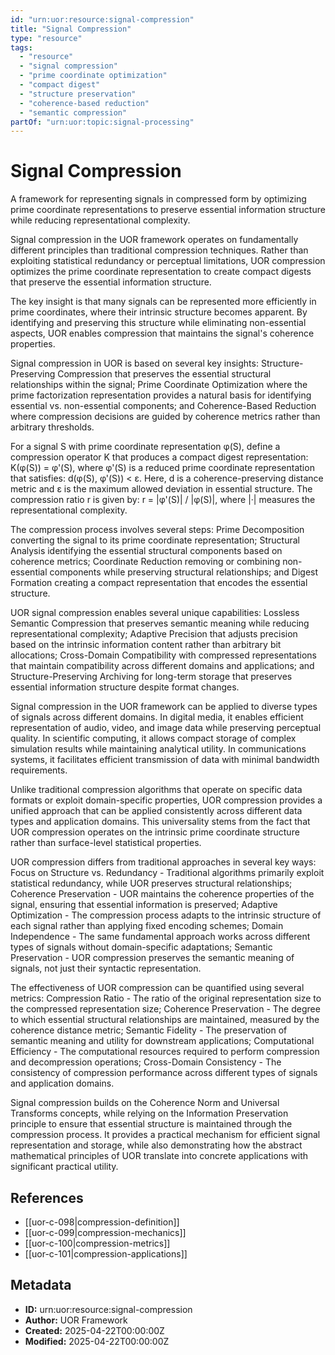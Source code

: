 ```yaml
---
id: "urn:uor:resource:signal-compression"
title: "Signal Compression"
type: "resource"
tags:
  - "resource"
  - "signal compression"
  - "prime coordinate optimization"
  - "compact digest"
  - "structure preservation"
  - "coherence-based reduction"
  - "semantic compression"
partOf: "urn:uor:topic:signal-processing"
---
```


# Signal Compression

A framework for representing signals in compressed form by optimizing prime coordinate representations to preserve essential information structure while reducing representational complexity.

Signal compression in the UOR framework operates on fundamentally different principles than traditional compression techniques. Rather than exploiting statistical redundancy or perceptual limitations, UOR compression optimizes the prime coordinate representation to create compact digests that preserve the essential information structure.

The key insight is that many signals can be represented more efficiently in prime coordinates, where their intrinsic structure becomes apparent. By identifying and preserving this structure while eliminating non-essential aspects, UOR enables compression that maintains the signal's coherence properties.

Signal compression in UOR is based on several key insights: Structure-Preserving Compression that preserves the essential structural relationships within the signal; Prime Coordinate Optimization where the prime factorization representation provides a natural basis for identifying essential vs. non-essential components; and Coherence-Based Reduction where compression decisions are guided by coherence metrics rather than arbitrary thresholds.

For a signal S with prime coordinate representation φ(S), define a compression operator K that produces a compact digest representation: K(φ(S)) = φ'(S), where φ'(S) is a reduced prime coordinate representation that satisfies: d(φ(S), φ'(S)) < ε. Here, d is a coherence-preserving distance metric and ε is the maximum allowed deviation in essential structure. The compression ratio r is given by: r = |φ'(S)| / |φ(S)|, where |·| measures the representational complexity.

The compression process involves several steps: Prime Decomposition converting the signal to its prime coordinate representation; Structural Analysis identifying the essential structural components based on coherence metrics; Coordinate Reduction removing or combining non-essential components while preserving structural relationships; and Digest Formation creating a compact representation that encodes the essential structure.

UOR signal compression enables several unique capabilities: Lossless Semantic Compression that preserves semantic meaning while reducing representational complexity; Adaptive Precision that adjusts precision based on the intrinsic information content rather than arbitrary bit allocations; Cross-Domain Compatibility with compressed representations that maintain compatibility across different domains and applications; and Structure-Preserving Archiving for long-term storage that preserves essential information structure despite format changes.

Signal compression in the UOR framework can be applied to diverse types of signals across different domains. In digital media, it enables efficient representation of audio, video, and image data while preserving perceptual quality. In scientific computing, it allows compact storage of complex simulation results while maintaining analytical utility. In communications systems, it facilitates efficient transmission of data with minimal bandwidth requirements.

Unlike traditional compression algorithms that operate on specific data formats or exploit domain-specific properties, UOR compression provides a unified approach that can be applied consistently across different data types and application domains. This universality stems from the fact that UOR compression operates on the intrinsic prime coordinate structure rather than surface-level statistical properties.

UOR compression differs from traditional approaches in several key ways: Focus on Structure vs. Redundancy - Traditional algorithms primarily exploit statistical redundancy, while UOR preserves structural relationships; Coherence Preservation - UOR maintains the coherence properties of the signal, ensuring that essential information is preserved; Adaptive Optimization - The compression process adapts to the intrinsic structure of each signal rather than applying fixed encoding schemes; Domain Independence - The same fundamental approach works across different types of signals without domain-specific adaptations; Semantic Preservation - UOR compression preserves the semantic meaning of signals, not just their syntactic representation.

The effectiveness of UOR compression can be quantified using several metrics: Compression Ratio - The ratio of the original representation size to the compressed representation size; Coherence Preservation - The degree to which essential structural relationships are maintained, measured by the coherence distance metric; Semantic Fidelity - The preservation of semantic meaning and utility for downstream applications; Computational Efficiency - The computational resources required to perform compression and decompression operations; Cross-Domain Consistency - The consistency of compression performance across different types of signals and application domains.

Signal compression builds on the Coherence Norm and Universal Transforms concepts, while relying on the Information Preservation principle to ensure that essential structure is maintained through the compression process. It provides a practical mechanism for efficient signal representation and storage, while also demonstrating how the abstract mathematical principles of UOR translate into concrete applications with significant practical utility.

## References

- [[uor-c-098|compression-definition]]
- [[uor-c-099|compression-mechanics]]
- [[uor-c-100|compression-metrics]]
- [[uor-c-101|compression-applications]]

## Metadata

- **ID:** urn:uor:resource:signal-compression
- **Author:** UOR Framework
- **Created:** 2025-04-22T00:00:00Z
- **Modified:** 2025-04-22T00:00:00Z
